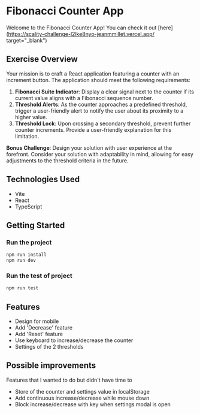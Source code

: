 # Fibonacci Counter App

Welcome to the Fibonacci Counter App!
You can check it out [here](https://scality-challenge-l2lke8nyo-jeanmmillet.vercel.app/ target="\_blank")

## Exercise Overview

Your mission is to craft a React application featuring a counter with an increment button. The application should meet the following requirements:

1. **Fibonacci Suite Indicator**: Display a clear signal next to the counter if its current value aligns with a Fibonacci sequence number.
2. **Threshold Alerts**: As the counter approaches a predefined threshold, trigger a user-friendly alert to notify the user about its proximity to a higher value.
3. **Threshold Lock**: Upon crossing a secondary threshold, prevent further counter increments. Provide a user-friendly explanation for this limitation.

**Bonus Challenge**: Design your solution with user experience at the forefront. Consider your solution with adaptability in mind, allowing for easy adjustments to the threshold criteria in the future.

## Technologies Used

- Vite
- React
- TypeScript

## Getting Started

### Run the project

```bash
npm run install
npm run dev
```

### Run the test of project

```bash
npm run test
```

## Features

- Design for mobile
- Add 'Decrease' feature
- Add 'Reset' feature
- Use keyboard to increase/decrease the counter
- Settings of the 2 thresholds

## Possible improvements

Features that I wanted to do but didn't have time to

- Store of the counter and settings value in localStorage
- Add continuous increase/decrease while mouse down
- Block increase/decrease with key when settings modal is open

